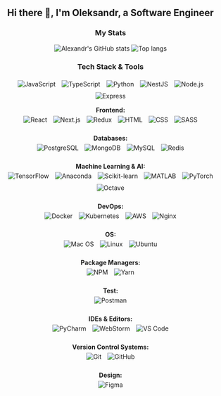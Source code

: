 <h2 align="center">Hi there 👋, I'm Oleksandr, a Software Engineer</h2>

<h3 align="center">My Stats</h3>
<div align="center">
  <img alt="Alexandr's GitHub stats" src="https://github-readme-stats.vercel.app/api?username=seemyoon&show_icons=true&theme=transparent"/>
  <img alt="Top langs" src="https://github-readme-stats.vercel.app/api/top-langs/?username=seemyoon&layout=compact&langs_count=8&theme=transparent"/>
</div>

<h3 align="center">Tech Stack & Tools</h3>

<div align="center">
    <img src="https://skillicons.dev/icons?i=js" title="JavaScript" style="margin: 5px;"/>
    <img src="https://skillicons.dev/icons?i=ts" title="TypeScript" style="margin: 5px;"/>
    <img src="https://skillicons.dev/icons?i=py" title="Python" style="margin: 5px;"/>
    <img src="https://skillicons.dev/icons?i=nestjs" title="NestJS" style="margin: 5px;"/>
    <img src="https://skillicons.dev/icons?i=nodejs" title="Node.js" style="margin: 5px;"/>
    <img src="https://skillicons.dev/icons?i=express" title="Express" style="margin: 5px;"/>

  <div style="flex: 1 1 300px; min-width: 250px; padding: 10px; text-align: center;">
    <strong>Frontend:</strong><br/>
    <img src="https://skillicons.dev/icons?i=react" title="React" style="margin: 5px;"/>
    <img src="https://skillicons.dev/icons?i=nextjs" title="Next.js" style="margin: 5px;"/>
    <img src="https://skillicons.dev/icons?i=redux" title="Redux" style="margin: 5px;"/>
    <img src="https://skillicons.dev/icons?i=html" title="HTML" style="margin: 5px;"/>
    <img src="https://skillicons.dev/icons?i=css" title="CSS" style="margin: 5px;"/>
    <img src="https://skillicons.dev/icons?i=sass" title="SASS" style="margin: 5px;"/>
  </div>

  <div style="flex: 1 1 300px; min-width: 250px; padding: 10px; text-align: center;">
    <strong>Databases:</strong><br/>
    <img src="https://skillicons.dev/icons?i=postgres" title="PostgreSQL" style="margin: 5px;"/>
    <img src="https://skillicons.dev/icons?i=mongodb" title="MongoDB" style="margin: 5px;"/>
    <img src="https://skillicons.dev/icons?i=mysql" title="MySQL" style="margin: 5px;"/>
    <img src="https://skillicons.dev/icons?i=redis" title="Redis" style="margin: 5px;"/>
  </div>

  <div style="flex: 1 1 300px; min-width: 250px; padding: 10px; text-align: center;">
    <strong>Machine Learning & AI:</strong><br/>
    <img src="https://skillicons.dev/icons?i=tensorflow" title="TensorFlow" style="margin: 5px;"/>
    <img src="https://skillicons.dev/icons?i=anaconda" title="Anaconda" style="margin: 5px;"/>
    <img src="https://skillicons.dev/icons?i=sklearn" title="Scikit-learn" style="margin: 5px;"/>
    <img src="https://skillicons.dev/icons?i=matlab" title="MATLAB" style="margin: 5px;"/>
    <img src="https://skillicons.dev/icons?i=pytorch" title="PyTorch" style="margin: 5px;"/>
    <img src="https://skillicons.dev/icons?i=octave" title="Octave" style="margin: 5px;"/>
  </div>

  <div style="flex: 1 1 300px; min-width: 250px; padding: 10px; text-align: center;">
    <strong>DevOps:</strong><br/>
    <img src="https://skillicons.dev/icons?i=docker" title="Docker" style="margin: 5px;"/>
    <img src="https://skillicons.dev/icons?i=kubernetes" title="Kubernetes" style="margin: 5px;"/>
    <img src="https://skillicons.dev/icons?i=aws" title="AWS" style="margin: 5px;"/>
    <img src="https://skillicons.dev/icons?i=nginx" title="Nginx" style="margin: 5px;"/>
  </div>

  <div style="flex: 1 1 300px; min-width: 250px; padding: 10px; text-align: center;">
    <strong>OS:</strong><br/>
    <img src="https://skillicons.dev/icons?i=apple" title="Mac OS" style="margin: 5px;"/>
    <img src="https://skillicons.dev/icons?i=linux" title="Linux" style="margin: 5px;"/>
    <img src="https://skillicons.dev/icons?i=ubuntu" title="Ubuntu" style="margin: 5px;"/>
  </div>

  <div style="flex: 1 1 300px; min-width: 250px; padding: 10px; text-align: center;">
    <strong>Package Managers:</strong><br/>
    <img src="https://skillicons.dev/icons?i=npm" title="NPM" style="margin: 5px;"/>
    <img src="https://skillicons.dev/icons?i=yarn" title="Yarn" style="margin: 5px;"/>
  </div>

  <div style="flex: 1 1 300px; min-width: 250px; padding: 10px; text-align: center;">
    <strong>Test:</strong><br/>
    <img src="https://skillicons.dev/icons?i=postman" title="Postman" style="margin: 5px;"/>
  </div>

  <div style="flex: 1 1 300px; min-width: 250px; padding: 10px; text-align: center;">
    <strong>IDEs & Editors:</strong><br/>
    <img src="https://skillicons.dev/icons?i=pycharm" title="PyCharm" style="margin: 5px;"/>
    <img src="https://skillicons.dev/icons?i=webstorm" title="WebStorm" style="margin: 5px;"/>
    <img src="https://skillicons.dev/icons?i=vscode" title="VS Code" style="margin: 5px;"/>
  </div>

  <div style="flex: 1 1 300px; min-width: 250px; padding: 10px; text-align: center;">
    <strong>Version Control Systems:</strong><br/>
    <img src="https://skillicons.dev/icons?i=git" title="Git" style="margin: 5px;"/>
    <img src="https://skillicons.dev/icons?i=github" title="GitHub" style="margin: 5px;"/>
  </div>

  <div style="flex: 1 1 300px; min-width: 250px; padding: 10px; text-align: center;">
    <strong>Design:</strong><br/>
    <img src="https://skillicons.dev/icons?i=figma" title="Figma" style="margin: 5px;"/>
  </div>
</div>
